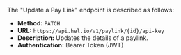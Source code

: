 The "Update a Pay Link" endpoint is described as follows:

*   **Method:** `PATCH`
*   **URL:** `https://api.hel.io/v1/paylink/{id}/api-key`
*   **Description:** Updates the details of a paylink.
*   **Authentication:** Bearer Token (JWT)